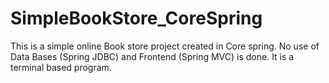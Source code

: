 # SimpleBookStore_CoreSpring
This is a simple online Book store project created in Core spring. 
No use of Data Bases (Spring JDBC) and Frontend (Spring MVC) is done.
It is a terminal based program.
